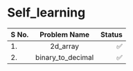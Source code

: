 # Self_learning
| S No.    | Problem Name      | Status        |
| :------------  |   :---:           | --------:     |
| 1.             | 2d_array          |       ✅      |
| 2.             | binary_to_decimal    |       ✅       | 
